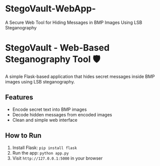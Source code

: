 # StegoVault-WebApp-
A Secure Web Tool for Hiding Messages in BMP Images Using LSB Steganography
# StegoVault - Web-Based Steganography Tool 🛡️

A simple Flask-based application that hides secret messages inside BMP images using LSB steganography.

## Features
- Encode secret text into BMP images
- Decode hidden messages from encoded images
- Clean and simple web interface

## How to Run
1. Install Flask: `pip install flask`
2. Run the app: `python app.py`
3. Visit `http://127.0.0.1:5000` in your browser
